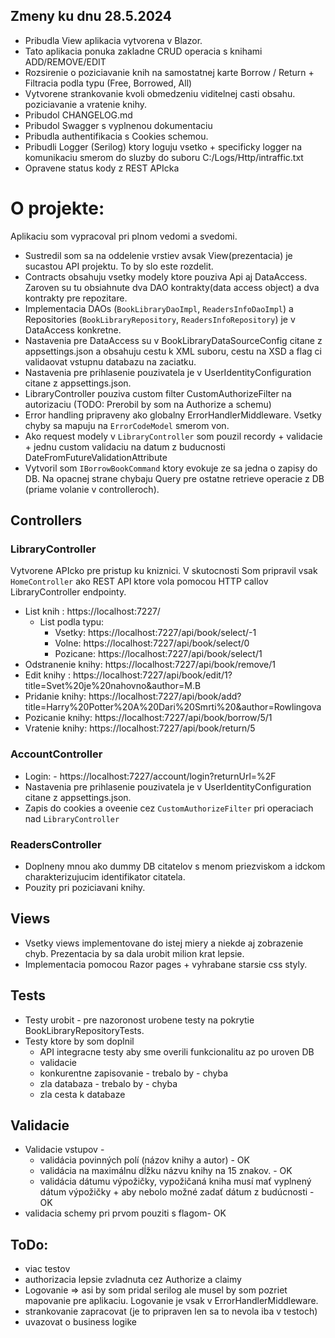 
## Zmeny ku dnu 28.5.2024
- Pribudla View aplikacia vytvorena v Blazor. 
- Tato aplikacia ponuka zakladne CRUD operacia s knihami ADD/REMOVE/EDIT
- Rozsirenie o poziciavanie knih na samostatnej karte Borrow / Return + Filtracia podla typu (Free, Borrowed, All)
- Vytvorene strankovanie kvoli obmedzeniu viditelnej casti obsahu.
poziciavanie a vratenie knihy.
- Pribudol CHANGELOG.md
- Pribudol Swagger s vyplnenou dokumentaciu
- Pribudla authentifikacia s Cookies schemou.
- Pribudli Logger (Serilog) ktory loguju vsetko + specificky logger na komunikaciu smerom do sluzby do suboru C:/Logs/Http/intraffic.txt
- Opravene status kody z REST APIcka

# O projekte:

Aplikaciu som vypracoval pri plnom vedomi a svedomi.
- Sustredil som sa na oddelenie vrstiev avsak View(prezentacia) je sucastou API projektu. To by slo este rozdelit.
- Contracts obsahuju vsetky modely ktore pouziva Api aj DataAccess. Zaroven su tu obsiahnute dva DAO kontrakty(data access object) a dva kontrakty pre repozitare.
- Implementacia DAOs (`BookLibraryDaoImpl`, `ReadersInfoDaoImpl`) a Repositories (`BookLibraryRepository`, `ReadersInfoRepository`) je v DataAccess konkretne.
- Nastavenia pre DataAccess su v BookLibraryDataSourceConfig citane z appsettings.json a obsahuju cestu k XML suboru, cestu na XSD a flag ci validaovat vstupnu databazu na zaciatku.
- Nastavenia pre prihlasenie pouzivatela je v UserIdentityConfiguration citane z appsettings.json.
- LibraryController pouziva custom filter CustomAuthorizeFilter na autorizaciu (TODO: Prerobil by som na Authorize a schemu)
- Error handling pripraveny ako globalny ErrorHandlerMiddleware. Vsetky chyby sa mapuju na `ErrorCodeModel` smerom von.
- Ako request modely v  `LibraryController` som pouzil recordy + validacie + jednu custom validaciu na datum z buducnosti DateFromFutureValidationAttribute
- Vytvoril som `IBorrowBookCommand` ktory evokuje ze sa jedna o zapisy do DB. Na opacnej strane chybaju Query pre ostatne retrieve operacie z DB (priame volanie v controlleroch).

## Controllers

### LibraryController 

Vytvorene APIcko pre pristup ku kniznici. V skutocnosti Som pripravil vsak `HomeController` ako REST API ktore vola pomocou HTTP callov LibraryController endpointy.

- List knih : https://localhost:7227/
    - List podla typu:    
      - Vsetky: https://localhost:7227/api/book/select/-1
      - Volne: https://localhost:7227/api/book/select/0
      - Pozicane: https://localhost:7227/api/book/select/1
- Odstranenie knihy: https://localhost:7227/api/book/remove/1
- Edit knihy : https://localhost:7227/api/book/edit/1?title=Svet%20je%20nahovno&author=M.B
- Pridanie knihy: https://localhost:7227/api/book/add?title=Harry%20Potter%20A%20Dari%20Smrti%20&author=Rowlingova
- Pozicanie knihy: https://localhost:7227/api/book/borrow/5/1
- Vratenie knihy: https://localhost:7227/api/book/return/5

### AccountController
- Login: - https://localhost:7227/account/login?returnUrl=%2F
- Nastavenia pre prihlasenie pouzivatela je v UserIdentityConfiguration citane z appsettings.json.
- Zapis do cookies a oveenie cez `CustomAuthorizeFilter` pri operaciach nad `LibraryController`

### ReadersController
- Doplneny mnou ako dummy DB citatelov s menom priezviskom a idckom charakterizujucim identifikator citatela.
- Pouzity pri poziciavani knihy.

## Views
- Vsetky views implementovane do istej miery a niekde aj zobrazenie chyb. Prezentacia by sa dala urobit milion krat lepsie.
- Implementacia pomocou Razor pages + vyhrabane starsie css styly.

## Tests
- Testy urobit - pre nazoronost urobene testy na pokrytie BookLibraryRepositoryTests.
- Testy ktore by som doplnil
    - API integracne testy aby sme overili funkcionalitu az po uroven DB
    - validacie
    - konkurentne zapisovanie - trebalo by - chyba
	- zla databaza - trebalo by - chyba
	- zla cesta k databaze 
	
## Validacie

- Validacie vstupov -
   - validácia povinných polí (názov knihy a autor) - OK 
   - validácia na maximálnu dĺžku názvu knihy na 15 znakov. - OK 
   - validácia dátumu výpožičky, vypožičaná kniha musí mať vyplnený dátum výpožičky + aby nebolo možné zadať dátum z budúcnosti - OK 
- validacia schemy pri prvom pouziti s flagom- OK


## ToDo:
- viac testov
- authorizacia lepsie zvladnuta cez Authorize a claimy
- Logovanie => asi by som pridal serilog ale musel by som pozriet mapovanie pre aplikaciu. Logovanie je vsak v ErrorHandlerMiddleware.
- strankovanie zapracovat (je to pripraven len sa to nevola iba v testoch)
- uvazovat o business logike 
